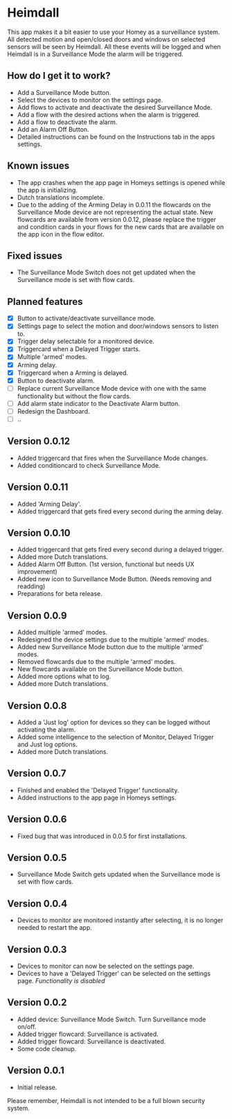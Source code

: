 # Heimdall

This app makes it a bit easier to use your Homey as a surveillance system.
All detected motion and open/closed doors and windows on selected sensors will be seen by Heimdall. All these events will be logged and when Heimdall is in a Surveillance Mode the alarm will be triggered.

## How do I get it to work?
* Add a Surveillance Mode button.
* Select the devices to monitor on the settings page. 
* Add flows to activate and deactivate the desired Surveillance Mode.
* Add a flow with the desired actions when the alarm is triggered.
* Add a flow to deactivate the alarm.
* Add an Alarm Off Button.
* Detailed instructions can be found on the Instructions tab in the apps settings.

## Known issues
* The app crashes when the app page in Homeys settings is opened while the app is initializing.
* Dutch translations incomplete.
* Due to the adding of the Arming Delay in 0.0.11 the flowcards on the Surveillance Mode device are not representing the actual state. New flowcards are available from version 0.0.12, please replace the trigger and condition cards in your flows for the new cards that are available on the app icon in the flow editor.

## Fixed issues
* The Surveillance Mode Switch does not get updated when the Surveillance mode is set with flow cards.

## Planned features
- [X] Button to activate/deactivate surveillance mode.
- [X] Settings page to select the motion and door/windows sensors to listen to.
- [X] Trigger delay selectable for a monitored device.
- [X] Triggercard when a Delayed Trigger starts.
- [X] Multiple 'armed' modes.
- [X] Arming delay.
- [X] Triggercard when a Arming is delayed.
- [X] Button to deactivate alarm.
- [ ] Replace current Surveillance Mode device with one with the same functionality but without the flow cards.
- [ ] Add alarm state indicator to the Deactivate Alarm button.
- [ ] Redesign the Dashboard.
- [ ] ..

## Version 0.0.12
* Added triggercard that fires when the Surveillance Mode changes.
* Added conditioncard to check Surveillance Mode.

## Version 0.0.11
* Added 'Arming Delay'.
* Added triggercard that gets fired every second during the arming delay. 

## Version 0.0.10
* Added triggercard that gets fired every second during a delayed trigger.
* Added more Dutch translations.
* Added Alarm Off Button. (1st version, functional but needs UX improvement)
* Added new icon to Surveillance Mode Button. (Needs removing and readding)
* Preparations for beta release.

## Version 0.0.9
* Added multiple 'armed' modes.
* Redesigned the device settings due to the multiple 'armed' modes.
* Added new Surveillance Mode button due to the multiple 'armed' modes.
* Removed flowcards due to the multiple 'armed' modes.
* New flowcards available on the Surveillance Mode button.
* Added more options what to log.
* Added more Dutch translations.

## Version 0.0.8
* Added a 'Just log' option for devices so they can be logged without activating the alarm.
* Added some intelligence to the selection of Monitor, Delayed Trigger and Just log options.
* Added more Dutch translations.

## Version 0.0.7
* Finished and enabled the 'Delayed Trigger' functionality.
* Added instructions to the app page in Homeys settings.

## Version 0.0.6
* Fixed bug that was introduced in 0.0.5 for first installations.

## Version 0.0.5
* Surveillance Mode Switch gets updated when the Surveillance mode is set with flow cards.

## Version 0.0.4
* Devices to monitor are monitored instantly after selecting, it is no longer needed to restart the app.

## Version 0.0.3
* Devices to monitor can now be selected on the settings page.
* Devices to have a 'Delayed Trigger' can be selected on the settings page. *Functionality is disabled*

## Version 0.0.2
* Added device: Surveillance Mode Switch. Turn Surveillance mode on/off.
* Added trigger flowcard: Surveillance is activated.
* Added trigger flowcard: Surveillance is deactivated.
* Some code cleanup. 

## Version 0.0.1
* Initial release.

Please remember, Heimdall is not intended to be a full blown security system.